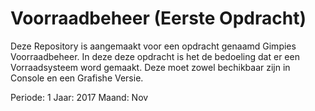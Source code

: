 # Voorraadbeheer (Eerste Opdracht)
Deze Repository is aangemaakt voor een opdracht genaamd Gimpies Voorraadbeheer.
In deze deze opdracht is het de bedoeling dat er een Vorraadsysteem word gemaakt.
Deze moet zowel bechikbaar zijn in Console en een Grafishe Versie.

Periode: 1
Jaar: 2017
Maand: Nov
